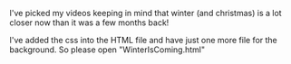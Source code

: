 I've picked my videos keeping in mind that winter (and christmas) is a lot closer now than it was a few months back!

I've added the css into the HTML file and have just one more file for the background. So please open "WinterIsComing.html"
